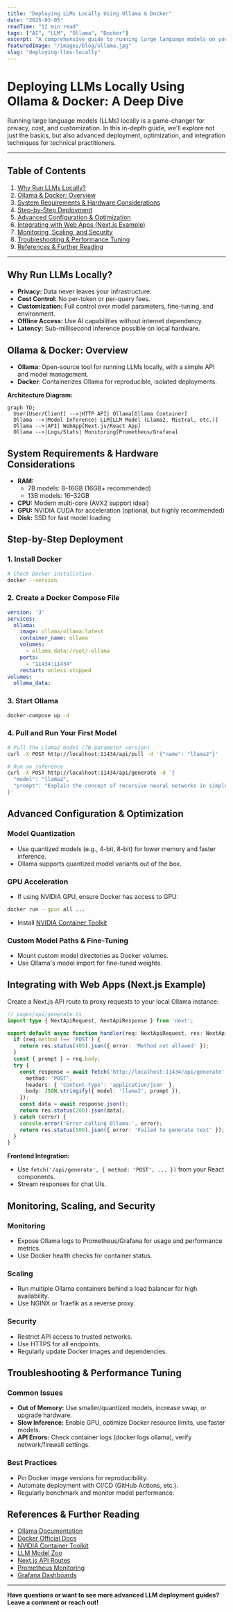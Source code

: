 ```yaml
---
title: "Deploying LLMs Locally Using Ollama & Docker"
date: "2025-03-05"
readTime: "12 min read"
tags: ["AI", "LLM", "Ollama", "Docker"]
excerpt: "A comprehensive guide to running large language models on your own hardware using Ollama and Docker for better privacy and lower costs."
featuredImage: "/images/blog/ollama.jpg"
slug: "deploying-llms-locally"
---
```


# Deploying LLMs Locally Using Ollama & Docker: A Deep Dive

Running large language models (LLMs) locally is a game-changer for privacy, cost, and customization. In this in-depth guide, we'll explore not just the basics, but also advanced deployment, optimization, and integration techniques for technical practitioners.

---

## Table of Contents
1. [Why Run LLMs Locally?](#why-run-llms-locally)
2. [Ollama & Docker: Overview](#ollama--docker-overview)
3. [System Requirements & Hardware Considerations](#system-requirements--hardware-considerations)
4. [Step-by-Step Deployment](#step-by-step-deployment)
5. [Advanced Configuration & Optimization](#advanced-configuration--optimization)
6. [Integrating with Web Apps (Next.js Example)](#integrating-with-web-apps-nextjs-example)
7. [Monitoring, Scaling, and Security](#monitoring-scaling-and-security)
8. [Troubleshooting & Performance Tuning](#troubleshooting--performance-tuning)
9. [References & Further Reading](#references--further-reading)

---

## Why Run LLMs Locally?
- **Privacy:** Data never leaves your infrastructure.
- **Cost Control:** No per-token or per-query fees.
- **Customization:** Full control over model parameters, fine-tuning, and environment.
- **Offline Access:** Use AI capabilities without internet dependency.
- **Latency:** Sub-millisecond inference possible on local hardware.

## Ollama & Docker: Overview
- **Ollama**: Open-source tool for running LLMs locally, with a simple API and model management.
- **Docker**: Containerizes Ollama for reproducible, isolated deployments.

**Architecture Diagram:**
~~~
graph TD;
  User[User/Client] -->|HTTP API| Ollama[Ollama Container]
  Ollama -->|Model Inference| LLM[LLM Model (Llama2, Mistral, etc.)]
  Ollama -->|API| WebApp[Next.js/React App]
  Ollama -->|Logs/Stats| Monitoring[Prometheus/Grafana]
~~~

## System Requirements & Hardware Considerations
- **RAM:**
  - 7B models: 8–16GB (16GB+ recommended)
  - 13B models: 16–32GB
- **CPU:** Modern multi-core (AVX2 support ideal)
- **GPU:** NVIDIA CUDA for acceleration (optional, but highly recommended)
- **Disk:** SSD for fast model loading

## Step-by-Step Deployment
### 1. Install Docker
~~~bash
# Check Docker installation
docker --version
~~~

### 2. Create a Docker Compose File
~~~yaml
version: '3'
services:
  ollama:
    image: ollama/ollama:latest
    container_name: ollama
    volumes:
      - ollama_data:/root/.ollama
    ports:
      - "11434:11434"
    restart: unless-stopped
volumes:
  ollama_data:
~~~

### 3. Start Ollama
~~~bash
docker-compose up -d
~~~

### 4. Pull and Run Your First Model
~~~bash
# Pull the Llama2 model (7B parameter version)
curl -X POST http://localhost:11434/api/pull -d '{"name": "llama2"}'

# Run an inference
curl -X POST http://localhost:11434/api/generate -d '{
  "model": "llama2",
  "prompt": "Explain the concept of recursive neural networks in simple terms."
}'
~~~

## Advanced Configuration & Optimization
### Model Quantization
- Use quantized models (e.g., 4-bit, 8-bit) for lower memory and faster inference.
- Ollama supports quantized model variants out of the box.

### GPU Acceleration
- If using NVIDIA GPU, ensure Docker has access to GPU:
~~~bash
docker run --gpus all ...
~~~
- Install [NVIDIA Container Toolkit](https://docs.nvidia.com/datacenter/cloud-native/container-toolkit/latest/install-guide.html)

### Custom Model Paths & Fine-Tuning
- Mount custom model directories as Docker volumes.
- Use Ollama's model import for fine-tuned weights.

## Integrating with Web Apps (Next.js Example)
Create a Next.js API route to proxy requests to your local Ollama instance:
~~~typescript
// pages/api/generate.ts
import type { NextApiRequest, NextApiResponse } from 'next';

export default async function handler(req: NextApiRequest, res: NextApiResponse) {
  if (req.method !== 'POST') {
    return res.status(405).json({ error: 'Method not allowed' });
  }
  const { prompt } = req.body;
  try {
    const response = await fetch('http://localhost:11434/api/generate', {
      method: 'POST',
      headers: { 'Content-Type': 'application/json' },
      body: JSON.stringify({ model: 'llama2', prompt }),
    });
    const data = await response.json();
    return res.status(200).json(data);
  } catch (error) {
    console.error('Error calling Ollama:', error);
    return res.status(500).json({ error: 'Failed to generate text' });
  }
}
~~~

**Frontend Integration:**
- Use `fetch('/api/generate', { method: 'POST', ... })` from your React components.
- Stream responses for chat UIs.

## Monitoring, Scaling, and Security
### Monitoring
- Expose Ollama logs to Prometheus/Grafana for usage and performance metrics.
- Use Docker health checks for container status.

### Scaling
- Run multiple Ollama containers behind a load balancer for high availability.
- Use NGINX or Traefik as a reverse proxy.

### Security
- Restrict API access to trusted networks.
- Use HTTPS for all endpoints.
- Regularly update Docker images and dependencies.

## Troubleshooting & Performance Tuning
### Common Issues
- **Out of Memory:** Use smaller/quantized models, increase swap, or upgrade hardware.
- **Slow Inference:** Enable GPU, optimize Docker resource limits, use faster models.
- **API Errors:** Check container logs (docker logs ollama), verify network/firewall settings.

### Best Practices
- Pin Docker image versions for reproducibility.
- Automate deployment with CI/CD (GitHub Actions, etc.).
- Regularly benchmark and monitor model performance.

## References & Further Reading
- [Ollama Documentation](https://ollama.com/docs)
- [Docker Official Docs](https://docs.docker.com/)
- [NVIDIA Container Toolkit](https://docs.nvidia.com/datacenter/cloud-native/container-toolkit/latest/install-guide.html)
- [LLM Model Zoo](https://ollama.com/library)
- [Next.js API Routes](https://nextjs.org/docs/pages/building-your-application/routing/api-routes)
- [Prometheus Monitoring](https://prometheus.io/)
- [Grafana Dashboards](https://grafana.com/)

---

**Have questions or want to see more advanced LLM deployment guides? Leave a comment or reach out!** 